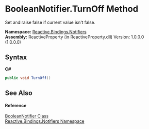 # BooleanNotifier.TurnOff Method 
 

Set and raise false if current value isn't false.

**Namespace:**&nbsp;<a href="85d6a4d9-378c-3a5c-c6f0-5aaea99aa56b">Reactive.Bindings.Notifiers</a><br />**Assembly:**&nbsp;ReactiveProperty (in ReactiveProperty.dll) Version: 1.0.0.0 (1.0.0.0)

## Syntax

**C#**<br />
``` C#
public void TurnOff()
```


## See Also


#### Reference
<a href="0973c046-1fb8-d6c7-c0f9-dbeea6fa3404">BooleanNotifier Class</a><br /><a href="85d6a4d9-378c-3a5c-c6f0-5aaea99aa56b">Reactive.Bindings.Notifiers Namespace</a><br />
